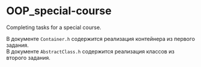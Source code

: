 # OOP_special-course
Completing tasks for a special course.

В документе `Container.h` содержится реализация контейнера из первого задания.  
В документе `AbstractClass.h` содержится реализация классов из второго задания.
